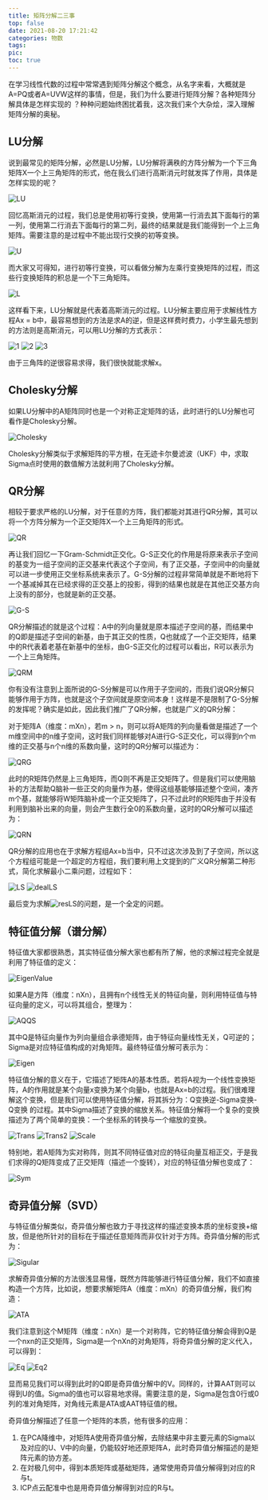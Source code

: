 ```yaml
---
title: 矩阵分解二三事
top: false
date: 2021-08-20 17:21:42
categories: 物数
tags:
pic:
toc: true
---
```


在学习线性代数的过程中常常遇到矩阵分解这个概念，从名字来看，大概就是A=PQ或者A=UVW这样的事情，但是，我们为什么要进行矩阵分解？各种矩阵分解具体是怎样实现的 ？种种问题始终困扰着我，这次我们来个大杂烩，深入理解矩阵分解的奥秘。

LU分解
-----

说到最常见的矩阵分解，必然是LU分解，LU分解将满秩的方阵分解为一个下三角矩阵X一个上三角矩阵的形式，他在我么们进行高斯消元时就发挥了作用，具体是怎样实现的呢？

![LU](/images/2021/矩阵分解二三事/LU.png)

回忆高斯消元的过程，我们总是使用初等行变换，使用第一行消去其下面每行的第一列，使用第二行消去下面每行的第二列，最终的结果就是我们能得到一个上三角矩阵。需要注意的是过程中不能出现行交换的初等变换。

![U](/images/2021/矩阵分解二三事/U.png)

而大家又可得知，进行初等行变换，可以看做分解为左乘行变换矩阵的过程，而这些行变换矩阵的积总是一个下三角矩阵。

![L](/images/2021/矩阵分解二三事/L.png)

这样看下来，LU分解就是代表着高斯消元的过程。LU分解主要应用于求解线性方程Ax = b中，最容易想到的方法是求A的逆，但是这样费时费力，小学生最先想到的方法则是高斯消元，可以用LU分解的方式表示：

![1](/images/2021/矩阵分解二三事/1.png)
![2](/images/2021/矩阵分解二三事/2.png)
![3](/images/2021/矩阵分解二三事/3.png)

由于三角阵的逆很容易求得，我们很快就能求解x。

Cholesky分解
-----

如果LU分解中的A矩阵同时也是一个对称正定矩阵的话，此时进行的LU分解也可看作是Cholesky分解。

![Cholesky](/images/2021/矩阵分解二三事/Cholesky.png)

Cholesky分解类似于求解矩阵的平方根，在无迹卡尔曼滤波（UKF）中，求取Sigma点时使用的数值解方法就利用了Cholesky分解。

QR分解
-----

相较于要求严格的LU分解，对于任意的方阵，我们都能对其进行QR分解，其可以将一个方阵分解为一个正交矩阵X一个上三角矩阵的形式。

![QR](/images/2021/矩阵分解二三事/QR.png)

再让我们回忆一下Gram-Schmidt正交化。G-S正交化的作用是将原来表示子空间的基变为一组子空间的正交基来代表这个子空间，有了正交基，子空间中的向量就可以进一步使用正交坐标系统来表示了。G-S分解的过程非常简单就是不断地将下一个基减掉其在已经求得的正交基上的投影，得到的结果也就是在其他正交基方向上没有的部分，也就是新的正交基。

![G-S](/images/2021/矩阵分解二三事/G-S.png)

QR分解描述的就是这个过程：A中的列向量就是原本描述子空间的基，而结果中的Q即是描述子空间的新基，由于其正交的性质，Q也就成了一个正交矩阵，结果中的R代表着老基在新基中的坐标，由G-S正交化的过程可以看出，R可以表示为一个上三角矩阵。

![QRM](/images/2021/矩阵分解二三事/QRM.png)

你有没有注意到上面所说的G-S分解是可以作用于子空间的，而我们说QR分解只能够作用于方阵，也就是这个子空间就是原空间本身！这样是不是限制了G-S分解的发挥呢？确实是如此，因此我们推广了QR分解，也就是广义的QR分解：

对于矩阵A（维度：mXn），若m > n，则可以将A矩阵的列向量看做是描述了一个m维空间中的n维子空间，这时我们同样能够对A进行G-S正交化，可以得到n个m维的正交基与n个n维的系数向量，这时的QR分解可以描述为：

![QRG](/images/2021/矩阵分解二三事/QRG.png)

此时的R矩阵仍然是上三角矩阵，而Q则不再是正交矩阵了。但是我们可以使用脑补的方法帮助Q脑补一些正交的向量作为基，使得这组基能够描述整个空间，凑齐m个基，就能够将W矩阵脑补成一个正交矩阵了，只不过此时的R矩阵由于并没有利用到脑补出来的向量，则会产生数行全0的系数向量，这时的QR分解可以描述为：

![QRN](/images/2021/矩阵分解二三事/QRN.png)

QR分解的应用也在于求解方程组Ax=b当中，只不过这次涉及到了子空间，所以这个方程组可能是一个超定的方程组，我们要利用上文提到的广义QR分解第二种形式，简化求解最小二乘问题，过程如下：

![LS](/images/2021/矩阵分解二三事/LS.png)
![dealLS](/images/2021/矩阵分解二三事/dealLS.png)

最后变为求解![resLS](/images/2021/矩阵分解二三事/resLS.png)的问题，是一个全定的问题。

特征值分解（谱分解）
-----

特征值大家都很熟悉，其实特征值分解大家也都有所了解，他的求解过程完全就是利用了特征值的定义：

![EigenValue](/images/2021/矩阵分解二三事/EigenValue.png)

如果A是方阵（维度：nXn），且拥有n个线性无关的特征向量，则利用特征值与特征向量的定义，可以将其组合，整理为：

![AQQS](/images/2021/矩阵分解二三事/AQQS.png)

其中Q是特征向量作为列向量组合承德矩阵，由于特征向量线性无关，Q可逆的；Sigma是对应特征值构成的对角矩阵。最终特征值分解可表示为：

![Eigen](/images/2021/矩阵分解二三事/Eigen.png)

特征值分解的意义在于，它描述了矩阵A的基本性质。若将A视为一个线性变换矩阵，A的作用就是某个向量x变换为某个向量b，也就是Ax=b的过程。我们很难理解这个变换，但是我们可以使用特征值分解，将其拆分为：Q变换逆-Sigma变换-Q变换 的过程。其中Sigma描述了变换的缩放关系。特征值分解将一个复杂的变换描述为了两个简单的变换：一个坐标系的转换与一个缩放的变换。

![Trans](/images/2021/矩阵分解二三事/Trana.png)
![Trans2](/images/2021/矩阵分解二三事/Trans2.png)
![Scale](/images/2021/矩阵分解二三事/Scale.png)

特别地，若A矩阵为实对称阵，则其不同特征值对应的特征向量互相正交，于是我们求得的Q矩阵变成了正交矩阵（描述一个旋转），对应的特征值分解也变成了：

![Sym](/images/2021/矩阵分解二三事/Sym.png)


奇异值分解（SVD）
-----

与特征值分解类似，奇异值分解也致力于寻找这样的描述变换本质的坐标变换+缩放，但是他所针对的目标在于描述任意矩阵而非仅针对于方阵。奇异值分解的形式为：

![Sigular](/images/2021/矩阵分解二三事/Sigular.png)

求解奇异值分解的方法很浅显易懂，既然方阵能够进行特征值分解，我们不如直接构造一个方阵，比如说，想要求解矩阵A（维度：mXn）的奇异值分解，我们构造：

![ATA](/images/2021/矩阵分解二三事/ATA.png)

我们注意到这个M矩阵（维度：nXn）是一个对称阵，它的特征值分解会得到Q是一个nxn的正交矩阵，Sigma是一个nXn的对角矩阵，将奇异值分解的定义代入，可以得到：

![Eq](/images/2021/矩阵分解二三事/Eq.png)
![Eq2](/images/2021/矩阵分解二三事/Eq2.png)


显而易见我们可以得到此时的Q即是奇异值分解中的V。同样的，计算AAT则可以得到U的值。Sigma的值也可以容易地求得。需要注意的是，Sigma是包含0行或0列的准对角矩阵，对角线元素是ATA或AAT特征值的根。

奇异值分解描述了任意一个矩阵的本质，他有很多的应用：
1. 在PCA降维中，对矩阵A使用奇异值分解，去除结果中非主要元素的Sigma以及对应的U、V中的向量，仍能较好地还原矩阵A，此时奇异值分解描述的是矩阵元素的协方差。
2. 在対极几何中，得到本质矩阵或基础矩阵，通常使用奇异值分解得到对应的R与t。
3. ICP点云配准中也是用奇异值分解得到对应的R与t。